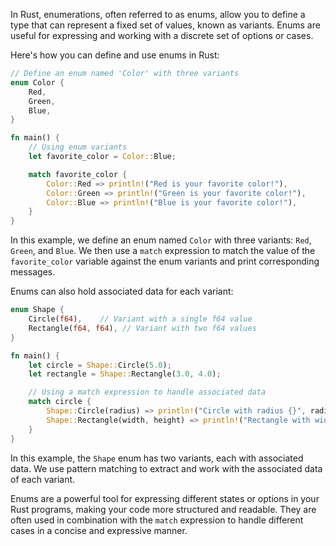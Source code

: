 In Rust, enumerations, often referred to as enums, allow you to define a type that can represent a fixed set of values, known as variants. Enums are useful for expressing and working with a discrete set of options or cases.

Here's how you can define and use enums in Rust:

```rust
// Define an enum named 'Color' with three variants
enum Color {
    Red,
    Green,
    Blue,
}

fn main() {
    // Using enum variants
    let favorite_color = Color::Blue;

    match favorite_color {
        Color::Red => println!("Red is your favorite color!"),
        Color::Green => println!("Green is your favorite color!"),
        Color::Blue => println!("Blue is your favorite color!"),
    }
}
```

In this example, we define an enum named `Color` with three variants: `Red`, `Green`, and `Blue`. We then use a `match` expression to match the value of the `favorite_color` variable against the enum variants and print corresponding messages.

Enums can also hold associated data for each variant:

```rust
enum Shape {
    Circle(f64),    // Variant with a single f64 value
    Rectangle(f64, f64), // Variant with two f64 values
}

fn main() {
    let circle = Shape::Circle(5.0);
    let rectangle = Shape::Rectangle(3.0, 4.0);

    // Using a match expression to handle associated data
    match circle {
        Shape::Circle(radius) => println!("Circle with radius {}", radius),
        Shape::Rectangle(width, height) => println!("Rectangle with width {} and height {}", width, height),
    }
}
```

In this example, the `Shape` enum has two variants, each with associated data. We use pattern matching to extract and work with the associated data of each variant.

Enums are a powerful tool for expressing different states or options in your Rust programs, making your code more structured and readable. They are often used in combination with the `match` expression to handle different cases in a concise and expressive manner.
